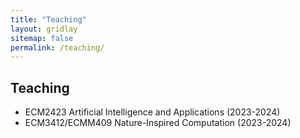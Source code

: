 ```yaml
---
title: "Teaching"
layout: gridlay
sitemap: false
permalink: /teaching/
---
```


## Teaching

* ECM2423 Artificial Intelligence and Applications (2023-2024)
* ECM3412/ECMM409 Nature-Inspired Computation (2023-2024)

